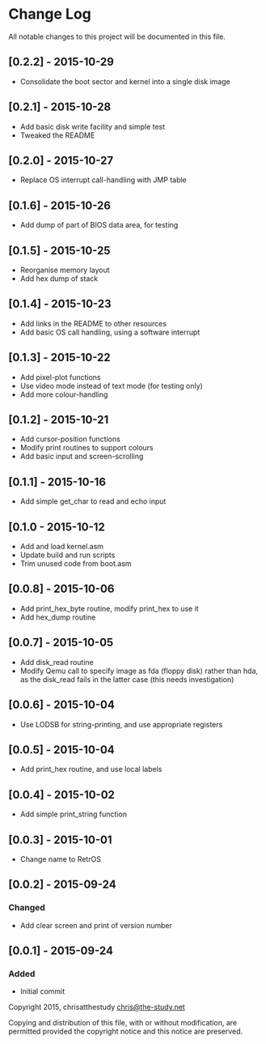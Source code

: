# Change Log

All notable changes to this project will be documented in this file.

## [0.2.2] - 2015-10-29
- Consolidate the boot sector and kernel into a single disk image

## [0.2.1] - 2015-10-28
- Add basic disk write facility and simple test
- Tweaked the README

## [0.2.0] - 2015-10-27
- Replace OS interrupt call-handling with JMP table

## [0.1.6] - 2015-10-26
- Add dump of part of BIOS data area, for testing

## [0.1.5] - 2015-10-25
- Reorganise memory layout
- Add hex dump of stack

## [0.1.4] - 2015-10-23
- Add links in the README to other resources
- Add basic OS call handling, using a software interrupt

## [0.1.3] - 2015-10-22
- Add pixel-plot functions
- Use video mode instead of text mode (for testing only)
- Add more colour-handling

## [0.1.2] - 2015-10-21
- Add cursor-position functions
- Modify print routines to support colours
- Add basic input and screen-scrolling

## [0.1.1] - 2015-10-16
- Add simple get_char to read and echo input

## [0.1.0 - 2015-10-12
- Add and load kernel.asm
- Update build and run scripts
- Trim unused code from boot.asm

## [0.0.8] - 2015-10-06
- Add print_hex_byte routine, modify print_hex to use it
- Add hex_dump routine

## [0.0.7] - 2015-10-05
- Add disk_read routine
- Modify Qemu call to specify image as fda (floppy disk) rather than hda, as
  the disk_read fails in the latter case (this needs investigation)

## [0.0.6] - 2015-10-04
- Use LODSB for string-printing, and use appropriate registers

## [0.0.5] - 2015-10-04
- Add print_hex routine, and use local labels

## [0.0.4] - 2015-10-02
- Add simple print_string function

## [0.0.3] - 2015-10-01
- Change name to RetrOS

## [0.0.2] - 2015-09-24

### Changed
- Add clear screen and print of version number

## [0.0.1] - 2015-09-24

### Added
- Initial commit

Copyright 2015, chrisatthestudy <chris@the-study.net>

Copying and distribution of this file, with or without modification, are
permitted provided the copyright notice and this notice are preserved.
